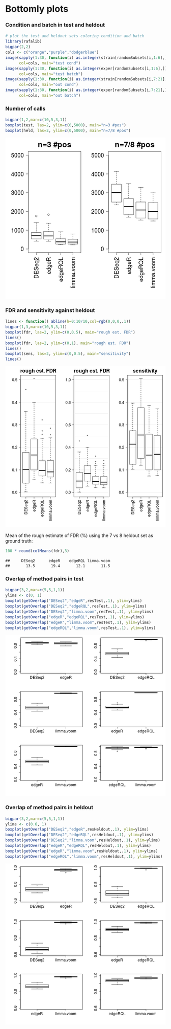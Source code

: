 # Bottomly plots



### Condition and batch in test and heldout


```r
# plot the test and heldout sets coloring condition and batch
library(rafalib)
bigpar(2,2)
cols <- c("orange","purple","dodgerblue")
image(sapply(1:30, function(i) as.integer(strain[randomSubsets[i,1:6],])),
      col=cols, main="test cond")
image(sapply(1:30, function(i) as.integer(exper[randomSubsets[i,1:6],])),
      col=cols, main="test batch")
image(sapply(1:30, function(i) as.integer(strain[randomSubsets[i,7:21],])),
      col=cols, main="out cond")
image(sapply(1:30, function(i) as.integer(exper[randomSubsets[i,7:21],])),
      col=cols, main="out batch")
```



### Number of calls


```r
bigpar(1,2,mar=c(10,5,3,1))
boxplot(test, las=2, ylim=c(0,5000), main="n=3 #pos")
boxplot(held, las=2, ylim=c(0,5000), main="n=7/8 #pos")
```

![plot of chunk num_calls](figure/num_calls-1.png)

### FDR and sensitivity against heldout


```r
lines <- function() abline(h=0:10/10,col=rgb(0,0,0,.1))
bigpar(1,3,mar=c(10,5,3,1))
boxplot(fdr, las=2, ylim=c(0,0.5), main="rough est. FDR")
lines()
boxplot(fdr, las=2, ylim=c(0,1), main="rough est. FDR")
lines()
boxplot(sens, las=2, ylim=c(0,0.5), main="sensitivity")
lines()
```

![plot of chunk fdr_sens](figure/fdr_sens-1.png)

Mean of the rough estimate of FDR (%) using the 7 vs 8 heldout set as ground truth:


```r
100 * round(colMeans(fdr),3)
```

```
##     DESeq2      edgeR    edgeRQL limma.voom 
##       13.5       19.4       12.1       11.5
```



### Overlap of method pairs in test


```r
bigpar(3,2,mar=c(5,5,1,1))
ylims <- c(0, 1)
boxplot(getOverlap("DESeq2","edgeR",resTest,.1), ylim=ylims)
boxplot(getOverlap("DESeq2","edgeRQL",resTest,.1), ylim=ylims)
boxplot(getOverlap("DESeq2","limma.voom",resTest,.1), ylim=ylims)
boxplot(getOverlap("edgeR","edgeRQL",resTest,.1), ylim=ylims)
boxplot(getOverlap("edgeR","limma.voom",resTest,.1), ylim=ylims)
boxplot(getOverlap("edgeRQL","limma.voom",resTest,.1), ylim=ylims)
```

![plot of chunk over_test](figure/over_test-1.png)

### Overlap of method pairs in heldout


```r
bigpar(3,2,mar=c(5,5,1,1))
ylims <- c(0.6, 1)
boxplot(getOverlap("DESeq2","edgeR",resHeldout,.1), ylim=ylims)
boxplot(getOverlap("DESeq2","edgeRQL",resHeldout,.1), ylim=ylims)
boxplot(getOverlap("DESeq2","limma.voom",resHeldout,.1), ylim=ylims)
boxplot(getOverlap("edgeR","edgeRQL",resHeldout,.1), ylim=ylims)
boxplot(getOverlap("edgeR","limma.voom",resHeldout,.1), ylim=ylims)
boxplot(getOverlap("edgeRQL","limma.voom",resHeldout,.1), ylim=ylims)
```

![plot of chunk over_heldout](figure/over_heldout-1.png)
